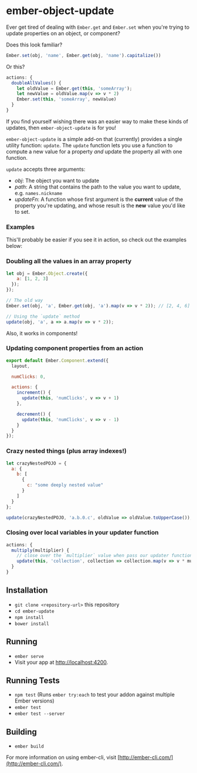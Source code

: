 # ember-object-update

Ever get tired of dealing with `Ember.get` and `Ember.set` when you're trying to update properties on an object, or component?

Does this look familiar?

```js
Ember.set(obj, 'name', Ember.get(obj, 'name').capitalize())
```

Or this?

```js
actions: {
  doubleAllValues() {
    let oldValue = Ember.get(this, 'someArray');
    let newValue = oldValue.map(v => v * 2)
    Ember.set(this, 'someArray', newValue)
  }
}
```

If you find yourself wishing there was an easier way to make these kinds of updates, then `ember-object-update` is for you!

`ember-object-update` is a simple add-on that (currently) provides a single utility function: `update`. The `update` function lets you use a function to compute a new value for a property *and* update the property all with one function.

`update` accepts three arguments:
  - *obj*: The object you want to update
  - *path*: A string that contains the path to the value you want to update, e.g. `names.nickname`
  - *updateFn*: A function whose first argument is the **current** value of the property you're updating, and whose result is the **new** value you'd like to set.

### Examples

This'll probably be easier if you see it in action, so check out the examples below:

### Doubling all the values in an array property
```js
let obj = Ember.Object.create({
    a: [1, 2, 3]
  });
});

// The old way
Ember.set(obj, 'a', Ember.get(obj, 'a').map(v => v * 2)); // [2, 4, 6]

// Using the `update` method
update(obj, 'a', a => a.map(v => v * 2));
```

Also, it works in components!

### Updating component properties from an action
```js
export default Ember.Component.extend({
  layout,

  numClicks: 0,

  actions: {
    increment() {
      update(this, 'numClicks', v => v + 1)
    },

    decrement() {
      update(this, 'numClicks', v => v - 1)
    }
  }
});
```

### Crazy nested things (plus array indexes!)
```js
let crazyNestedPOJO = {
  a: {
    b: [
      {
        c: "some deeply nested value"
      }
    ]
  }
};

update(crazyNestedPOJO, 'a.b.0.c', oldValue => oldValue.toUpperCase());
```

### Closing over local variables in your updater function
```js
actions: {
  multiply(multiplier) {
    // close over the `multiplier` value when pass our updater function into `update`
    update(this, 'collection', collection => collection.map(v => v * multiplier));
  }
}
```

## Installation

* `git clone <repository-url>` this repository
* `cd ember-update`
* `npm install`
* `bower install`

## Running

* `ember serve`
* Visit your app at [http://localhost:4200](http://localhost:4200).

## Running Tests

* `npm test` (Runs `ember try:each` to test your addon against multiple Ember versions)
* `ember test`
* `ember test --server`

## Building

* `ember build`

For more information on using ember-cli, visit [http://ember-cli.com/](http://ember-cli.com/).
